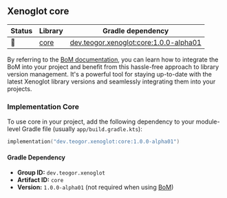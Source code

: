 ## Xenoglot core

| Status | Library | Gradle dependency |
| ------ | ------- | ----------------- |
| 🧪 | [core](../reference/core) | [dev.teogor.xenoglot:core:1.0.0-alpha01](#implementation-core) |

By referring to the [BoM documentation](bom/versions.md), you can learn how to integrate the BoM into your project and benefit from this hassle-free approach to library version management. It's a powerful tool for staying up-to-date with the latest Xenoglot library versions and seamlessly integrating them into your projects.


### Implementation Core

To use core in your project, add the following dependency to your module-level Gradle file (usually `app/build.gradle.kts`):

```kotlin
implementation("dev.teogor.xenoglot:core:1.0.0-alpha01")
```

#### Gradle Dependency

- **Group ID:** `dev.teogor.xenoglot`
- **Artifact ID:** `core`
- **Version:** `1.0.0-alpha01` (not required when using [BoM](bom/versions.md))
